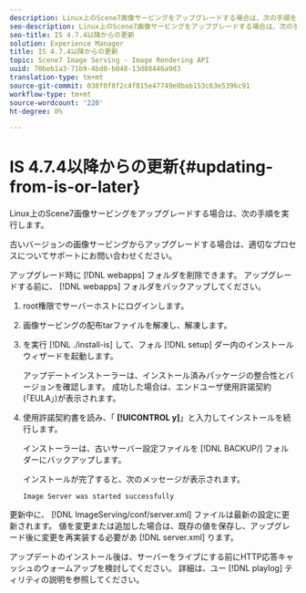 ```yaml
---
description: Linux上のScene7画像サービングをアップグレードする場合は、次の手順を実行します。
seo-description: Linux上のScene7画像サービングをアップグレードする場合は、次の手順を実行します。
seo-title: IS 4.7.4以降からの更新
solution: Experience Manager
title: IS 4.7.4以降からの更新
topic: Scene7 Image Serving - Image Rendering API
uuid: 70beb1a3-71b9-4bd0-b048-13d88446a9d3
translation-type: tm+mt
source-git-commit: 038f0f8f2c4f815e47749e0bab153c63e5396c91
workflow-type: tm+mt
source-wordcount: '220'
ht-degree: 0%

---
```



# IS 4.7.4以降からの更新{#updating-from-is-or-later}

Linux上のScene7画像サービングをアップグレードする場合は、次の手順を実行します。

古いバージョンの画像サービングからアップグレードする場合は、適切なプロセスについてサポートにお問い合わせください。

アップグレード時に [!DNL webapps] フォルダを削除できます。 アップグレードする前に、 [!DNL webapps] フォルダをバックアップしてください。

1. root権限でサーバーホストにログインします。
1. 画像サービングの配布tarファイルを解凍し、解凍します。
1. を実行 [!DNL ./install-is] して、フォル [!DNL setup] ダー内のインストールウィザードを起動します。

   アップデートインストーラーは、インストール済みパッケージの整合性とバージョンを確認します。 成功した場合は、エンドユーザ使用許諾契約(「EULA」)が表示されます。
1. 使用許諾契約書を読み、「 **[!UICONTROL y]**」と入力してインストールを続行します。

   インストーラーは、古いサーバー設定ファイルを [!DNL BACKUP/] フォルダーにバックアップします。

   インストールが完了すると、次のメッセージが表示されます。

   `Image Server was started successfully`

更新中に、 [!DNL ImageServing/conf/server.xml] ファイルは最新の設定に更新されます。 値を変更または追加した場合は、既存の値を保存し、アップグレード後に変更を再実装する必要があ [!DNL server.xml] ります。

アップデートのインストール後は、サーバーをライブにする前にHTTP応答キャッシュのウォームアップを検討してください。 詳細は、ユー [!DNL playlog] ティリティの説明を参照してください。
